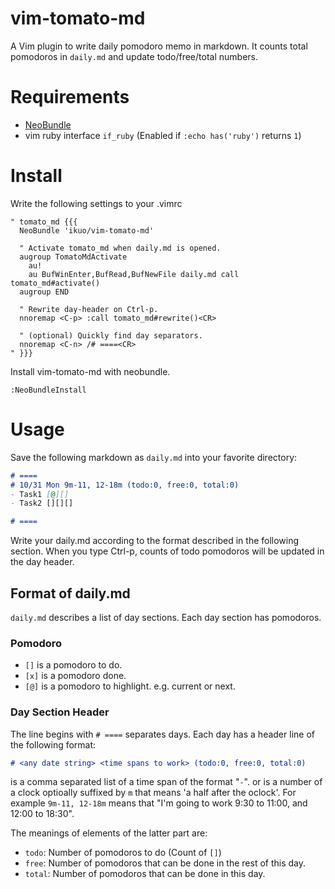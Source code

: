 vim-tomato-md
=============

A Vim plugin to write daily pomodoro memo in markdown.
It counts total pomodoros in `daily.md` and update todo/free/total numbers.

# Requirements
- [NeoBundle](https://github.com/Shougo/neobundle.vim)
- vim ruby interface `if_ruby` (Enabled if `:echo has('ruby')` returns `1`)

# Install
Write the following settings to your .vimrc

```vimrc
" tomato_md {{{
  NeoBundle 'ikuo/vim-tomato-md'

  " Activate tomato_md when daily.md is opened.
  augroup TomatoMdActivate
    au!
    au BufWinEnter,BufRead,BufNewFile daily.md call tomato_md#activate()
  augroup END

  " Rewrite day-header on Ctrl-p.
  nnoremap <C-p> :call tomato_md#rewrite()<CR>

  " (optional) Quickly find day separators.
  nnoremap <C-n> /# ====<CR>
" }}}
```

Install vim-tomato-md with neobundle.

```
:NeoBundleInstall
```

# Usage
Save the following markdown as `daily.md` into your favorite directory:

```md
# ====
# 10/31 Mon 9m-11, 12-18m (todo:0, free:0, total:0)
- Task1 [@][]
- Task2 [][][]

# ====
```

Write your daily.md according to the format described in the following section.
When you type Ctrl-p, counts of todo pomodoros will be updated in the day header.

## Format of daily.md
`daily.md` describes a list of day sections. Each day section has pomodoros.

### Pomodoro
- `[]` is a pomodoro to do.
- `[x]` is a pomodoro done.
- `[@]` is a pomodoro to highlight. e.g. current or next.

### Day Section Header
The line begins with `# ====` separates days.
Each day has a header line of the following format:

```md
# <any date string> <time spans to work> (todo:0, free:0, total:0)
```

<time spans to work> is a comma separated list of a time span of the format "<begin>`-`<end>".
<begin> or <end> is a number of a clock optioally suffixed by `m` that means 'a half after the oclock'.
For example `9m-11, 12-18m` means that "I'm going to work 9:30 to 11:00, and 12:00 to 18:30".

The meanings of elements of the latter part are:

- `todo`: Number of pomodoros to do (Count of `[]`)
- `free`: Number of pomodoros that can be done in the rest of this day.
- `total`: Number of pomodoros that can be done in this day.

